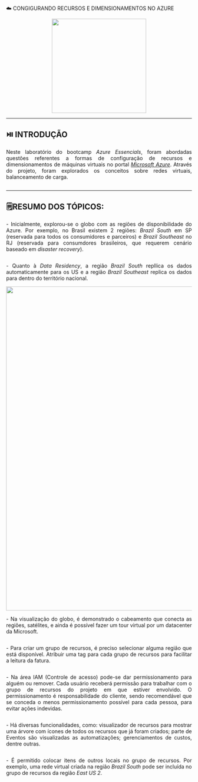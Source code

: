☁️ CONGIGURANDO RECURSOS E DIMENSIONAMENTOS NO AZURE  
 
<p align="center">
  <img src="https://i.postimg.cc/Gmxtwttm/azure-fundamentals.png" width="256">
</p>

---  
## ⏯️ INTRODUÇÃO  

<p align='justify'>Neste laboratório do bootcamp <i>Azure Essencials</i>, foram abordadas questões referentes a formas de configuração de recursos e dimensionamentos de máquinas virtuais no portal <a href='https://portal.azure.com/'><i>Microsoft Azure</i></a>. Através do projeto, foram explorados os conceitos sobre redes virtuais, balanceamento de carga. </p>     

<p align="center">
  <img src='  ' width=880> 
</p>

--- 
## 🗒️RESUMO DOS TÓPICOS:  

<p align='justify'>- Inicialmente, explorou-se o globo com as regiões de disponibilidade do Azure. Por exemplo, no Brasil existem 2 regiões: <i>Brazil South</i> em SP (reservada para todos os consumidores e parceiros) e <i>Brazil Southeast</i> no RJ (reservada para consumdores brasileiros, que requerem cenário baseado em <i>disaster recovery</i>). </p>     

<p align="center">
  <img src='  ' width=880> 
</p>

<p align='justify'>- Quanto à <i>Data Residency</i>, a região <i>Brazil South</i> repllica os dados automaticamente para os US e a região <i>Brazil Southeast</i> replica os dados para dentro do território nacional.</p>    

<p align="center">
  <img src=''  ' width=880>  
</p>

<p align='justify'>- Na visualização do globo, é demonstrado o cabeamento que conecta as regiões, satélites, e ainda é possível fazer um tour virtual por um datacenter da Microsoft.</p>    

<p align="center">
  <img src= '  ' width=880> 
</p>

<p align='justify'>- Para criar um grupo de recursos, é preciso selecionar alguma região que está disponível. Atribuir uma tag para cada grupo de recursos para facilitar a leitura da fatura.</p>    

<p align="center">
  <img src='  ' width=880>  
</p>  

<p align='justify'>- Na área IAM (Controle de acesso) pode-se dar permissionamento para alguém ou remover. Cada usuário receberá permissão para trabalhar com o grupo de recursos do projeto em que estiver envolvido. O permissionamento é responsabilidade do cliente, sendo recomendável que se conceda o menos permissionamento possível para cada pessoa, para evitar ações indevidas. </p>     

<p align="center">
  <img src=' '> 
</p>

<p align='justify'>- Há diversas funcionalidades, como: visualizador de recursos para mostrar uma árvore com ícones de todos os recursos que já foram criados; parte de Eventos são visualizadas as automatizações; gerenciamentos de custos, dentre outras.</p>    

<p align="center">
  <img src='  '> 
</p>

<p align='justify'>- É permitido colocar itens de outros locais no grupo de recursos. Por exemplo, uma rede virtual criada na região <i>Brazil South</i> pode ser incluída no grupo de recursos da região <i>East US 2</i>. </p>    

<p align="center">
 <img src= ' width=880>  
</p>

---  
## ✍️ AUTORA    

Carla Edila Silveira  
Contato: rosa.carla@pucpr.edu.br  

---  

## ©️ LICENÇA

[MIT](https://choosealicense.com/licenses/mit/)  

---  

## 🔗 LINKS ÚTEIS  

- [Máquinas Virtuais do Azure](https://azure.microsoft.com/pt-br/products/virtual-machines)
- [Área de Trabalho Virtual do Azure](https://azure.microsoft.com/pt-br/products/virtual-desktop)
- [Tutorial: criar um aplicativo de funções que se conecta aos serviços do Azure usando identidades em vez de segredos](https://learn.microsoft.com/pt-br/azure/azure-functions/functions-identity-based-connections-tutorial)

---
